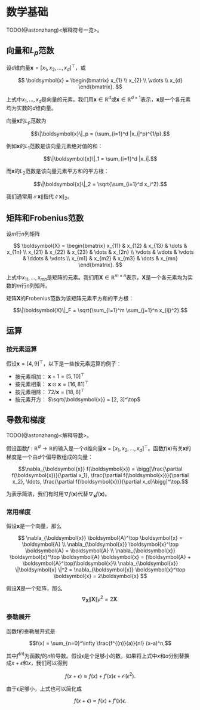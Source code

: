 # 数学基础

TODO(@astonzhang)<解释符号一览>。

## 向量和$L_p$范数

设$d$维向量$\boldsymbol{x} = [x_1, x_2, \ldots, x_d]^\top$，或

$$
\boldsymbol{x} = 
\begin{bmatrix}
    x_{1}  \\
    x_{2}  \\
    \vdots  \\
    x_{d} 
\end{bmatrix}.
$$

上式中$x_1, \ldots, x_d$是向量的元素。我们用$\boldsymbol{x} \in \mathbb{R}^{d}$或$\boldsymbol{x} \in \mathbb{R}^{d \times 1}$表示，$\boldsymbol{x}$是一个各元素均为实数的$d$维向量。


向量$\boldsymbol{x}$的$L_p$范数为

$$\|\boldsymbol{x}\|_p = (\sum_{i=1}^d |x_i|^p)^{1/p}.$$

例如$\boldsymbol{x}$的$L_1$范数是该向量元素绝对值的和：

$$\|\boldsymbol{x}\|_1 = \sum_{i=1}^d |x_i|.$$

而$\boldsymbol{x}$的$L_2$范数是该向量元素平方和的平方根：

$$\|\boldsymbol{x}\|_2 = \sqrt{\sum_{i=1}^d x_i^2}.$$

我们通常用$\|\boldsymbol{x}\|$指代$\|\boldsymbol{x}\|_2$。




## 矩阵和Frobenius范数

设$m$行$n$列矩阵

$$
\boldsymbol{X} = 
\begin{bmatrix}
    x_{11} & x_{12} & x_{13} & \dots  & x_{1n} \\
    x_{21} & x_{22} & x_{23} & \dots  & x_{2n} \\
    \vdots & \vdots & \vdots & \ddots & \vdots \\
    x_{m1} & x_{m2} & x_{m3} & \dots  & x_{mn}
\end{bmatrix}.
$$

上式中$x_{11}, \ldots, x_{mn}$是矩阵的元素。我们用$\boldsymbol{X} \in \mathbb{R}^{m \times n}$表示，$\boldsymbol{X}$是一个各元素均为实数的$m$行$n$列矩阵。

矩阵$\boldsymbol{X}$的Frobenius范数为该矩阵元素平方和的平方根：

$$\|\boldsymbol{X}\|_F = \sqrt{\sum_{i=1}^m \sum_{j=1}^n x_{ij}^2}.$$


## 运算


### 按元素运算

假设$\boldsymbol{x} = [4, 9]^\top$，以下是一些按元素运算的例子：

* 按元素相加： $\boldsymbol{x} + 1 = [5, 10]^\top$
* 按元素相乘： $\boldsymbol{x} \odot \boldsymbol{x} = [16, 81]^\top$
* 按元素相除： $72 / \boldsymbol{x} = [18, 8]^\top$
* 按元素开方： $\sqrt{\boldsymbol{x}} = [2, 3]^\top$





## 导数和梯度

TODO(@astonzhang)<解释导数>。

假设函数$f: \mathbb{R}^d \rightarrow \mathbb{R}$的输入是一个$d$维向量$\boldsymbol{x} = [x_1, x_2, \ldots, x_d]^\top$。函数$f(\boldsymbol{x})$有关$\boldsymbol{x}$的梯度是一个由$d$个偏导数组成的向量：

$$\nabla_{\boldsymbol{x}} f(\boldsymbol{x}) = \bigg[\frac{\partial f(\boldsymbol{x})}{\partial x_1}, \frac{\partial f(\boldsymbol{x})}{\partial x_2}, \ldots, \frac{\partial f(\boldsymbol{x})}{\partial x_d}\bigg]^\top.$$


为表示简洁，我们有时用$\nabla f(\boldsymbol{x})$代替$\nabla_{\boldsymbol{x}} f(\boldsymbol{x})$。


### 常用梯度

假设$\boldsymbol{x}$是一个向量，那么

$$
\nabla_{\boldsymbol{x}} \boldsymbol{A}^\top \boldsymbol{x} = \boldsymbol{A} \\
\nabla_{\boldsymbol{x}} \boldsymbol{x}^\top \boldsymbol{A}  = \boldsymbol{A} \\
\nabla_{\boldsymbol{x}} \boldsymbol{x}^\top \boldsymbol{A} \boldsymbol{x}  = (\boldsymbol{A} + \boldsymbol{A}^\top)\boldsymbol{x}\\
\nabla_{\boldsymbol{x}} \|\boldsymbol{x} \|^2 = \nabla_{\boldsymbol{x}} \boldsymbol{x}^\top \boldsymbol{x} = 2\boldsymbol{x}
$$

假设$\boldsymbol{X}$是一个矩阵，那么
$$\nabla_{\boldsymbol{X}} \|\boldsymbol{X} \|_F^2 = 2\boldsymbol{X}.$$


### 泰勒展开

函数f的泰勒展开式是

$$f(x) = \sum_{n=0}^\infty \frac{f^{(n)}(a)}{n!} (x-a)^n,$$

其中$f^{(n)}$为函数$f$的$n$阶导数。假设$\epsilon$是个足够小的数，如果将上式中$x$和$a$分别替换成$x+\epsilon$和$x$，我们可以得到

$$f(x + \epsilon) \approx f(x) + f'(x) \epsilon + \mathcal{O}(\epsilon^2).$$

由于$\epsilon$足够小，上式也可以简化成

$$f(x + \epsilon) \approx f(x) + f'(x) \epsilon.$$
